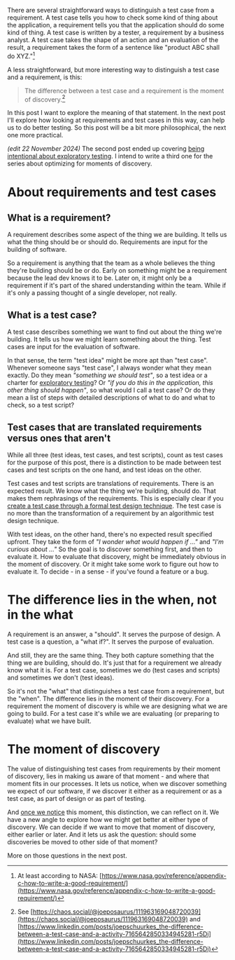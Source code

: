<!--
.. title: The difference between a test case and a requirement is the moment of discovery
.. slug: the-difference-between-a-test-case-and-a-requirement-is-the-moment-of-discovery
.. date: 2024-05-27
.. category: software testing
.. tags: exploratory testing, quality engineering, semantics, software development, software testing, test cases
.. type: text
-->

There are several straightforward ways to distinguish a test case from a requirement. A test case tells you how to check some kind of thing about the application, a requirement tells you that the application should do some kind of thing. A test case is written by a tester, a requirement by a business analyst. A test case takes the shape of an action and an evaluation of the result, a requirement takes the form of a sentence like "product ABC shall do XYZ."[^1]

[^1]: At least according to NASA: [https://www.nasa.gov/reference/appendix-c-how-to-write-a-good-requirement/](https://www.nasa.gov/reference/appendix-c-how-to-write-a-good-requirement/)

A less straightforward, but more interesting way to distinguish a test case and a requirement, is this:

> The difference between a test case and a requirement is the moment of discovery.[^2]

[^2]: See [https://chaos.social/@joeposaurus/111963169048720039](https://chaos.social/@joeposaurus/111963169048720039) and [https://www.linkedin.com/posts/joepschuurkes_the-difference-between-a-test-case-and-a-activity-7165642850334945281-r5Di](https://www.linkedin.com/posts/joepschuurkes_the-difference-between-a-test-case-and-a-activity-7165642850334945281-r5Di)

In this post I want to explore the meaning of that statement. In the next post I'll explore how looking at requirements and test cases in this way, can help us to do better testing. So this post will be a bit more philosophical, the next one more practical.

<!-- TEASER_END -->

*(edit 22 November 2024)* The second post ended up covering [being intentional about exploratory testing](link://slug/being-intentional-about-exploratory-testing). I intend to write a third one for the series about optimizing for moments of discovery.


# About requirements and test cases

## What is a requirement?

A requirement describes some aspect of the thing we are building. It tells us what the thing should be or should do. Requirements are input for the building of software.

So a requirement is anything that the team as a whole believes the thing they're building should be or do. Early on something might be a requirement because the lead dev knows it to be. Later on, it might only be a requirement if it's part of the shared understanding within the team. While if it's only a passing thought of a single developer, not really.


## What is a test case?

A test case describes something we want to find out about the thing we're building. It tells us how we might learn something about the thing. Test cases are input for the evaluation of software.

In that sense, the term "test idea" might be more apt than "test case". Whenever someone says "test case", I always wonder what they mean exactly. Do they mean *"something we should test"*, so a test idea or a charter for [exploratory testing](https://pragprog.com/titles/ehxta/explore-it/)? Or *"if you do this in the application, this other thing should happen"*, so what would I call a test case? Or do they mean a list of steps with detailed descriptions of what to do and what to check, so a test script?


## Test cases that are translated requirements versus ones that aren't <a id="translated-requirements"></a>

While all three (test ideas, test cases, and test scripts), count as test cases for the purpose of this post, there is a distinction to be made between test cases and test scripts on the one hand, and test ideas on the other.

Test cases and test scripts are translations of requirements. There is an expected result. We know what the thing we're building, should do. That makes them rephrasings of the requirements. This is especially clear if you [create a test case through a formal test design technique](link://slug/the-test-case-an-epistemological-deconstruction). The test case is no more than the transformation of a requirement by an algorithmic test design technique.

With test ideas, on the other hand, there's no expected result specified upfront. They take the form of *"I wonder what would happen if ..."* and *"I'm curious about ..."* So the goal is to discover something first, and then to evaluate it. How to evaluate that discovery, might be immediately obvious in the moment of discovery. Or it might take some work to figure out how to evaluate it. To decide - in a sense - if you've found a feature or a bug.



# The difference lies in the when, not in the what

A requirement is an answer, a "should". It serves the purpose of design. A test case is a question, a "what if?". It serves the purpose of evaluation.

And still, they are the same thing. They both capture something that the thing we are building, should do. It's just that for a requirement we already know what it is. For a test case, sometimes we do (test cases and scripts) and sometimes we don't (test ideas).

So it's not the "what" that distinguishes a test case from a requirement, but the "when". The difference lies in the moment of their discovery. For a requirement the moment of discovery is while we are designing what we are going to build. For a test case it's while we are evaluating (or preparing to evaluate) what we have built.



# The moment of discovery

The value of distinguishing test cases from requirements by their moment of discovery, lies in making us aware of that moment - and where that moment fits in our processes. It lets us notice, when we discover something we expect of our software, if we discover it either as a requirement or as a test case, as part of design or as part of testing.

And [once we notice](link://slug/an-approach-to-teaching-agile-20-years-after-the-agile-manifesto#noticing-options-principles) this moment, this distinction, we can reflect on it. We have a new angle to explore how we might get better at either type of discovery. We can decide if we want to move that moment of discovery, either earlier or later. And it lets us ask the question: should some discoveries be moved to other side of that moment?

More on those questions in the next post.
